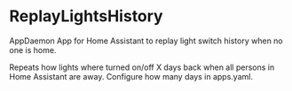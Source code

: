 # ReplayLightsHistory
AppDaemon App for Home Assistant to replay light switch history when no one is home.

Repeats how lights where turned on/off X days back when all persons in Home Assistant are away.
Configure how many days in apps.yaml.

